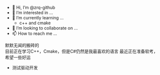 - 👋 Hi, I’m @zrq-github
- 👀 I’m interested in ...
- 🌱 I’m currently learning ...  
  - c++ and cmake
- 💞️ I’m looking to collaborate on ...
- 📫 How to reach me ...

默默无闻的搬砖的  
目前正在学习C++，Cmake，但是C#仍然是我最喜欢的语言
最近正在准备软考，希望一些好运

- 测试驱动开发  

<!---
zrq-github/zrq-github is a ✨ special ✨ repository because its `README.md` (this file) appears on your GitHub profile.
You can click the Preview link to take a look at your changes.
--->
